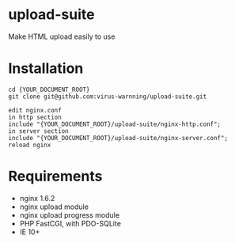 upload-suite
============

Make HTML upload easily to use

Installation
============
```
cd {YOUR_DOCUMENT_ROOT}
git clone git@github.com:virus-warnning/upload-suite.git

edit nginx.conf
in http section
include "{YOUR_DOCUMENT_ROOT}/upload-suite/nginx-http.conf";
in server section
include "{YOUR_DOCUMENT_ROOT}/upload-suite/nginx-server.conf";
reload nginx
```

Requirements
============
* nginx 1.6.2
* nginx upload module
* nginx upload progress module
* PHP FastCGI, with PDO-SQLite
* IE 10+

